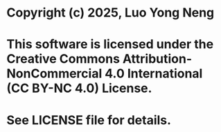 # Copyright (c) 2025, Luo Yong Neng
# This software is licensed under the Creative Commons Attribution-NonCommercial 4.0 International (CC BY-NC 4.0) License.
# See LICENSE file for details.